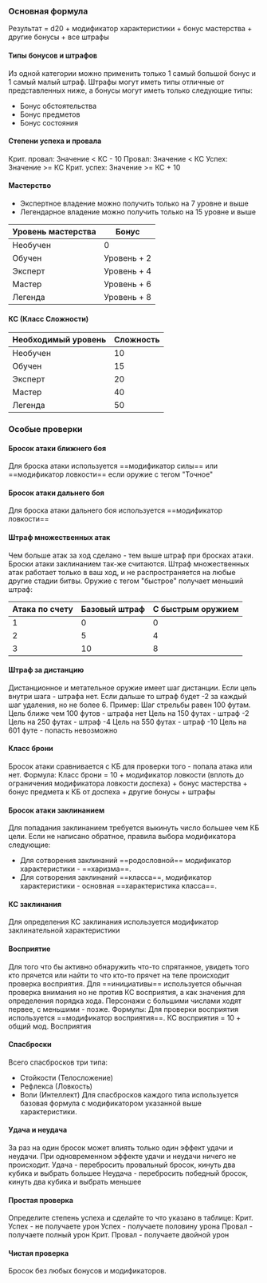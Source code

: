 ### Основная формула
Результат = d20 + модификатор характеристики + бонус мастерства + другие бонусы + все штрафы  
#### Типы бонусов и штрафов
Из одной категории можно применить только 1 самый большой бонус и 1 самый малый штраф.
Штрафы могут иметь типы отличные от представленных ниже, а бонусы могут иметь только следующие типы:
- Бонус обстоятельства
- Бонус предметов
- Бонус состояния
#### Степени успеха и провала
Крит. провал: Значение < КС - 10
Провал: Значение < КС
Успех: Значение >= КС
Крит. успех: Значение >= КС + 10
#### Мастерство
- Экспертное владение можно получить только на 7 уровне и выше
- Легендарное владение можно получить только на 15 уровне и выше

| Уровень мастерства | Бонус       |
| ------------------ | ----------- |
| Необучен           | 0           |
| Обучен             | Уровень + 2 |
| Эксперт            | Уровень + 4 |
| Мастер             | Уровень + 6 |
| Легенда            | Уровень + 8 |

#### КС (Класс Сложности)
| Необходимый уровень | Сложность |
| ------------------- | --------- |
| Необучен            | 10        |
| Обучен              | 15        |
| Эксперт             | 20        |
| Мастер              | 40        |
| Легенда             | 50        |

### Особые проверки
#### Бросок атаки ближнего боя
Для броска атаки используется ==модификатор силы== или ==модификатор ловкости== если оружие с тегом "Точное"

#### Бросок атаки дальнего боя
Для броска атаки дальнего боя используется ==модификатор ловкости==

#### Штраф множественных атак
Чем больше атак за ход сделано - тем выше штраф при бросках атаки. 
Броски атаки заклинанием так-же считаются.
Штраф множественных атак работает только в ваш ход, и не распространяется на любые другие стадии битвы. Оружие с тегом "быстрое" получает меньший штраф:

| Атака по счету | Базовый штраф | С быстрым оружием |
| -------------- | ------------- | ----------------- |
| 1              | 0             | 0                 |
| 2              | 5             | 4                 |
| 3              | 10            | 8                 |

#### Штраф за дистанцию
Дистанционное и метательное оружие имеет шаг дистанции. Если цель внутри шага - штрафа нет. Если дальше то штраф будет -2 за каждый шаг удаления, но не более 6.
Пример:
Шаг стрельбы равен 100 футам.
Цель ближе чем 100 футов - штрафа нет
Цель на 150 футах - штраф -2
Цель на 250 футах - штраф -4
Цель на 550 футах - штраф -10
Цель на 601 футе - попасть невозможно 

#### Класс брони
Бросок атаки сравнивается с КБ для проверки того - попала атака или нет.
Формула:
Класс брони = 10 + модификатор ловкости (вплоть до ограничения модификатора ловкости доспеха) + бонус мастерства + бонус предмета к КБ от доспеха + другие бонусы + штрафы

#### Бросок атаки заклинанием
Для попадания заклинанием требуется выкинуть число большее чем КБ цели. 
Если не написано обратное, правила выбора модификатора следующие:
- Для сотворения заклинаний ==родословной== модификатор характеристики - ==харизма==.
- Для сотворения заклинаний ==класса==, модификатор характеристики - основная ==характеристика класса==.

#### КС заклинания
Для определения КС заклинания используется модификатор заклинательной характеристики 

#### Восприятие 
Для того что бы активно обнаружить что-то спрятанное, увидеть того кто прячется или найти то что кто-то прячет на теле происходит проверка восприятия.
Для ==инициативы== используется обычная проверка внимания но не против КС восприятия, а как значения для определения порядка хода. Персонажи с большими числами ходят первее, с меньшими - позже.
Формулы:
Для проверки восприятия используется ==модификатор восприятия==.
КС восприятия = 10 + общий мод. Восприятия 

#### Спасброски
Всего спасбросков три типа:
- Стойкости (Телосложение)
- Рефлекса (Ловкость)
- Воли (Интеллект)
Для спасбросков каждого типа используется базовая формула с модификатором указанной выше характеристики.

#### Удача и неудача 
За раз на один бросок может влиять только один эффект удачи и неудачи.
При одновременном эффекте удачи и неудачи ничего не происходит.
Удача - перебросить провальный бросок, кинуть два кубика и выбрать большее
Неудача - перебросить победный бросок, кинуть два кубика и выбрать меньшее

#### Простая проверка
Определите степень успеха и сделайте то что указано в таблице:
Крит. Успех - не получаете урон
Успех - получаете половину урона
Провал - получаете полный урон
Крит. Провал - получаете двойной урон

#### Чистая проверка
Бросок без любых бонусов и модификаторов.